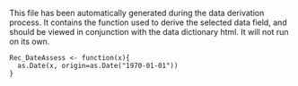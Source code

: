 This file has been automatically generated during the data derivation process.
It contains the function used to derive the selected data field, and should be viewed in conjunction with the data dictionary html.
It will not run on its own.


```
Rec_DateAssess <- function(x){
  as.Date(x, origin=as.Date("1970-01-01"))
}
```


